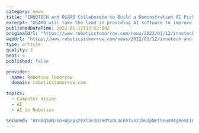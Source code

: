 ```yaml
---
category: news
title: "INNOTECH and OSARO Collaborate to Build a Demonstration AI Picking Robot System for Rohto Pharmaceutical’s Next-generation Smart Factory"
excerpt: "OSARO will take the lead in providing AI software to improve the efficiency of robot operations, and INNOTECH will provide support from demonstration testing to integration of the AI software."
publishedDateTime: 2022-01-12T13:52:00Z
originalUrl: "https://www.roboticstomorrow.com/news/2022/01/12/innotech-and-osaro-collaborate-to-build-a-demonstration-ai-picking-robot-system-for-rohto-pharmaceuticals-next-generation-smart-factory/18060/"
webUrl: "https://www.roboticstomorrow.com/news/2022/01/12/innotech-and-osaro-collaborate-to-build-a-demonstration-ai-picking-robot-system-for-rohto-pharmaceuticals-next-generation-smart-factory/18060/"
type: article
quality: 3
heat: 3
published: false

provider:
  name: Robotics Tomorrow
  domain: roboticstomorrow.com

topics:
  - Computer Vision
  - AI
  - AI in Robotics

secured: "0rnbq5UN/bG+WgzpszEXlae3UzHOYxOL3CFhTuk2jbk3pNetUeum94gRemIIL3gQdm2Wk19EqXNfrTDDXjQAwq3Zk3Ru88KhtDiGMn5B/KLl1cz0ctTgvnKoSCvng9Y7JA7DepdPh5FmmOjseXa9VNLVvy1wmy4p4Y5c7NnGB9Ii+2mlY0gCYmFiOHc43kzsiSAn/P6QZgPDRNtwAYUtZqptXeCw6Xmvqars4+jQYrhn7t1d4JilcaK4jVcqwI/EU4oFH3ILHMuWC8ME2SpPzj757gGewjlXH0KNMC9jSvM/q7xXySUEMTv2sn8nE9CuP1uie/M5vhVl5yIyVzg8Mk5VhyO2Xz9lsfaTzwcddE4=;4KjM8B8AWff3qMlEo1E2kA=="
---
```



